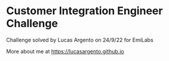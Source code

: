 # Customer Integration Engineer Challenge

Challenge solved by Lucas Argento on 24/9/22 for EmiLabs

More about me at https://lucasargento.github.io
